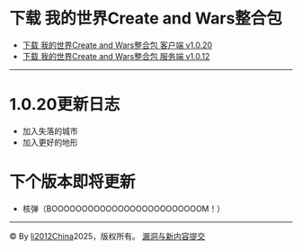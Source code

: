 # 下载 我的世界Create and Wars整合包
 - [下载 我的世界Create and Wars整合包 客户端 v1.0.20](https://li2012china.github.io/CreateAndWars_MC/download/client)
 - [下载 我的世界Create and Wars整合包 服务端 v1.0.12](https://li2012china.github.io/CreateAndWars_MC/download/server)
***
# 1.0.20更新日志
 - 加入失落的城市
 - 加入更好的地形
# 下个版本即将更新
 - 核弹（BOOOOOOOOOOOOOOOOOOOOOOOOOM！）
 
***
© By [li2012China](https://github.com/li2012China/)2025，版权所有。  [漏洞与新内容提交](https://github.com/li2012China/CreateAndWars_MC/issues)  []()
